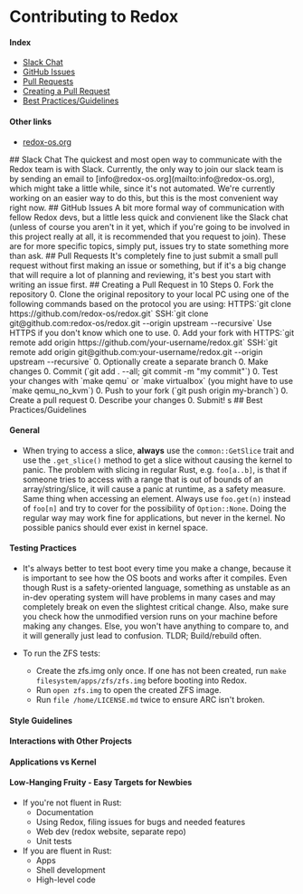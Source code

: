 # Contributing to Redox

<!-- TODO Write an introduction here -->

#### Index
- [Slack Chat](#slack)
- [GitHub Issues](#gh-issues)
- [Pull Requests](#prs)
- [Creating a Pull Request](#creating-a-pr)
- [Best Practices/Guidelines](#best-practices)

#### Other links
- [redox-os.org](http://redox-os.org)

<a name="slack"/>
## Slack Chat
The quickest and most open way to communicate with the Redox team is with Slack. Currently, the only way to join our slack team is by sending an email to [info@redox-os.org](mailto:info@redox-os.org), which might take a little while, since it's not automated. We're currently working on an easier way to do this, but this is the most convenient way right now.

<a name="gh-issues"/>
## GitHub Issues
A bit more formal way of communication with fellow Redox devs, but a little less quick and convienent like the Slack chat (unless of course you aren't in it yet, which if you're going to be involved in this project really at all, it is recommended that you request to join). These are for more specific topics, simply put, issues try to state something more than ask.

<a name="prs"/>
## Pull Requests
It's completely fine to just submit a small pull request without first making an issue or something, but if it's a big change that will require a lot of planning and reviewing, it's best you start with writing an issue first.

<a name="creating-a-pr"/>
## Creating a Pull Request in 10 Steps
0. Fork the repository
0. Clone the original repository to your local PC using one of the following commands based on the protocol you are using:
HTTPS:`git clone https://github.com/redox-os/redox.git`
SSH:`git clone git@github.com:redox-os/redox.git --origin upstream --recursive`
Use HTTPS if you don't know which one to use.
0. Add your fork with
HTTPS:`git remote add origin https://github.com/your-username/redox.git`
SSH:`git remote add origin git@github.com:your-username/redox.git --origin upstream --recursive`
0. Optionally create a separate branch
0. Make changes
0. Commit (`git add . --all; git commit -m "my commit"`)
0. Test your changes with `make qemu` or `make virtualbox` (you might have to use `make qemu_no_kvm`)
0. Push to your fork (`git push origin my-branch`)
0. Create a pull request
0. Describe your changes
0. Submit!
s
<a name="best-practices"/>
## Best Practices/Guidelines
<!-- TODO add this section to the index/TOC -->

#### General

- When trying to access a slice, **always** use the `common::GetSlice` trait and use the `.get_slice()` method to get a slice without causing the kernel to panic. The problem with slicing in regular Rust, e.g. `foo[a..b]`, is that if someone tries to access with a range that is out of bounds of an array/string/slice, it will cause a panic at runtime, as a safety measure. Same thing when accessing an element. Always use `foo.get(n)` instead of `foo[n]` and try to cover for the possibility of `Option::None`. Doing the regular way may work fine for applications, but never in the kernel. No possible panics should ever exist in kernel space.

#### Testing Practices

- It's always better to test boot every time you make a change, because it is important to see how the OS boots and works after it compiles. Even though Rust is a safety-oriented language, something as unstable as an in-dev operating system will have problems in many cases and may completely break on even the slightest critical change. Also, make sure you check how the unmodified version runs on your machine before making any changes. Else, you won't have anything to compare to, and it will generally just lead to confusion. TLDR; Build/rebuild often.

- To run the ZFS tests:
    - Create the zfs.img only once. If one has not been created, run `make filesystem/apps/zfs/zfs.img` before booting into Redox.
    - Run `open zfs.img` to open the created ZFS image.
    - Run `file /home/LICENSE.md` twice to ensure ARC isn't broken.

#### Style Guidelines
<!-- TODO fill out this section -->

#### Interactions with Other Projects
<!-- TODO fill out this section -->

#### Applications vs Kernel
<!-- TODO fill out this section -->

#### Low-Hanging Fruity - Easy Targets for Newbies
<!-- TODO improve this section -->
- If you're not fluent in Rust:
    - Documentation
    - Using Redox, filing issues for bugs and needed features
    - Web dev (redox website, separate repo)
    - Unit tests
- If you are fluent in Rust:
    - Apps
    - Shell development
    - High-level code
